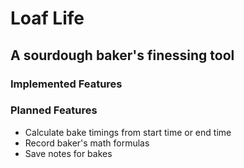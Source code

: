 # Loaf Life

## A sourdough baker's finessing tool

### Implemented Features

### Planned Features

- Calculate bake timings from start time or end time
- Record baker's math formulas
- Save notes for bakes
